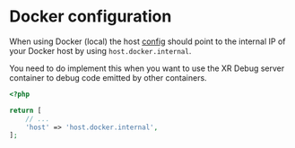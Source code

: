# Docker configuration

When using Docker (local) the host [config](README.md) should point to the internal IP of your Docker host by using `host.docker.internal`.

You need to do implement this when you want to use the XR Debug server container to debug code emitted by other containers.

```php
<?php

return [
    // ...
    'host' => 'host.docker.internal',
];
```
